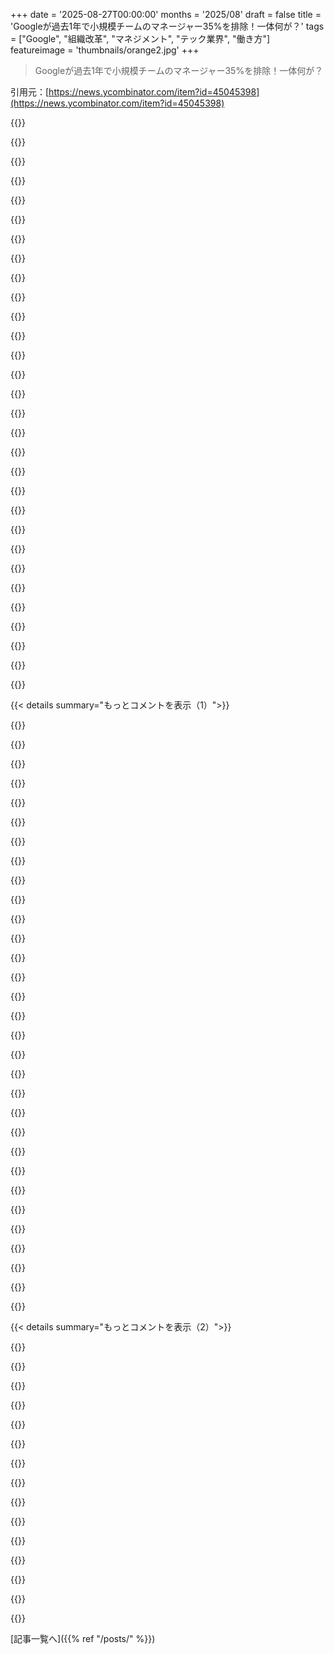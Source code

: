 +++
date = '2025-08-27T00:00:00'
months = '2025/08'
draft = false
title = 'Googleが過去1年で小規模チームのマネージャー35%を排除！一体何が？'
tags = ["Google", "組織改革", "マネジメント", "テック業界", "働き方"]
featureimage = 'thumbnails/orange2.jpg'
+++

> Googleが過去1年で小規模チームのマネージャー35%を排除！一体何が？

引用元：[https://news.ycombinator.com/item?id=45045398](https://news.ycombinator.com/item?id=45045398)




{{<matomeQuote body="GoogleのTLM（Technical Lead/Manager）はコードも管理もやるハイブリッド職だったんだけど、専門職に分けるために廃止されたんだ。株価のための効率化って言われてるけど、実際はTLMだった人がプログラミングに100%集中するようになっただけみたいだね。" userName="AnotherGoodName" createdAt="2025/08/27 22:01:56" color="#45d325">}}




{{<matomeQuote body="GOOGは3年前からTLM職をなくす動きを進めてるんだ。以前はICのTLMがEMになったり、過負荷のEMを助けるためにTLMが使われたりしてたみたい。TLMは「70% ICで70% EM」って感じだったって人もいるよ。今はTLMじゃなくて、シニアICがマネージャーの技術的責任の一部を担う形が多いみたいだね。" userName="B-Con" createdAt="2025/08/28 00:08:43" color="#785bff">}}




{{<matomeQuote body="TLM職は個人的にはいつも罠だと思ってたんだ。50%コード、50%管理って言われるけど、話を聞くとみんな80%コード、80%管理って言うからね。絶対引き受けたくないな。" userName="corytheboyd" createdAt="2025/08/27 23:13:00" color="#ff5c5c">}}




{{<matomeQuote body="うちの会社にもTLMがあったけど、当たり外れが大きかったよ。TLMは専門知識をジュニアに伝える役割だったけど、ジュニアが成長しにくかったり、TLMが自分の領域にこもりきりになったりすることも。2022年以降に多くの会社でこの職がなくなったのは、無限の資金や人員増がなくなったからじゃないかな。" userName="lanthissa" createdAt="2025/08/27 22:40:26" color="#38d3d3">}}




{{<matomeQuote body="TLMは二つの仕事を同時にやる期待があるって意味じゃなく、エンジニアを管理職にスムーズに移行させるための罠なんだよ。管理がうまければチームは大きくなるし、気づけばフルタイムマネージャーになる。ずっとTLMでいる人は、管理が苦手、行き詰まったプロジェクト担当、あるいはエンジニアの過去にしがみつく人かのどれか。企業から見れば、どれも良くないから廃止が進んでるんだよね。" userName="xenotux" createdAt="2025/08/27 23:34:49" color="#ff5c5c">}}




{{<matomeQuote body="Googleはもっと典型的な「テクニカルリード」モデルに移行してるみたいだね。リードは権限やメンターの役割があるけど、実質はICで、マネージャーが本来の管理をするって感じ。TLMって役割は効率性に関わらず、あまり良い管理戦略とは思えないんだよね。" userName="AIPedant" createdAt="2025/08/27 23:27:34" color="#38d3d3">}}




{{<matomeQuote body="Principal EMからMid ICまでのGoogleの役割と給与のマッピング情報があるよ。TLMって言葉はlevels.fyiにはないけど、Technical Program ManagerとかTechnical Account Managerが似てるかもね。この変化って、優秀なソリューションアーキテクトが、管理職じゃないからって給与が制限されちゃうってこと？<br>[1] https://www.levels.fyi/companies/google/salaries/software-en...<br>https://www.levels.fyi/companies/google/salaries/software-en...<br>https://www.levels.fyi/companies/google/salaries/software-en..." userName="dhx" createdAt="2025/08/28 01:37:10" color="#38d3d3">}}




{{<matomeQuote body="TLMの元々の理念は、会社がMBAに牛耳られないよう、優秀なエンジニアをマネジメントチームに入れることだったんだ。でも、これってエンジニアの才能を無駄にしたり、マネージャーが事務作業に追われたり、人とのコミュニケーションが苦手なエンジニアがマネージャーになったりして裏目に出ることも多い。でも、マネジメントの大きな利点はレバレッジだよね。" userName="xenotux" createdAt="2025/08/27 23:41:49" color="#785bff">}}




{{<matomeQuote body="こういう図や説明を見ると、MuskがTwitterの80%をクビにしてもプロダクトに目に見える影響がなかったのがよく分かるね。" userName="mytailorisrich" createdAt="2025/08/28 07:41:27" color="#38d3d3">}}




{{<matomeQuote body="マネジメントの大きな特権はレバレッジだけど、組織における力のレバーは人間関係、専門知識、そして役割の3つだ。役割の力はぶっちゃけ一番効かない。チームの賛同が得られないと何も進まないよ。高いレベルで信頼され、人間関係を築き、技術力のあるICは奇跡を起こせるんだ。俺も700人規模の会社で、CTOが最初は懐疑的だった大きなプロジェクトを、ビジョンと人間関係で説得して進めてる。俺はStaff Engineerだよ。BigTechでもL6やL7のICが同じやり方で大きなイニシアチブを推進してるのを見たね。" userName="JustExAWS" createdAt="2025/08/28 02:38:00" color="#ff5c5c">}}




{{<matomeQuote body="これって「経験豊かなベテランを排除して、俺が昇進できるようにしろ」って言ってるみたいだな。" userName="greesil" createdAt="2025/08/27 23:17:11" color="">}}




{{<matomeQuote body="くそ、Lundbergみたいに$1.3M/年なら喜んでやるね。ああ、$1.0Mでもたぶんやるよ — Bobたちも喜ぶだろうし！あと、10x Developersは100倍も過小評価されてるみたいだな！" userName="BobbyTables2" createdAt="2025/08/28 03:30:14" color="">}}




{{<matomeQuote body="なんで会社の成長パスって、マネジメント職にばかり偏ってるんだろ？ってずっと疑問に思ってたんだ。ICのままキャリアアップできるメリットは多いし、熟練したICが持つ機関知識は計り知れない価値がある。彼らがコードを長く見てるからこそ、どこが失敗するか、どこをいじればいいか知ってるんだ。でも、彼らを非技術職に異動させると、その知識は「腐る」。コードは進化し続けるのに、彼らの知識は止まったままになるからね。あなたの話を聞くと、その最悪のケースみたいだね。特定の側面に彼らの能力を過度に集中させるのは非効率的だよ。知識の伝達は長期的な成功に重要だけど、狭く適用されるだけじゃ意味ない。" userName="godelski" createdAt="2025/08/27 23:29:35" color="#ff5c5c">}}




{{<matomeQuote body="「同時に2つの仕事をやる期待はない」って読んで、思わず声を出して笑っちゃったよ。ハイブリッドなテック／マネージャー職で、2つの仕事を求められてない奴なんて見たことないね。少なくとも彼らはそう感じてるし、それは同じ問題だ。80%コーディングと80%マネジメントが、その役割の現実ってところかな。" userName="kelnos" createdAt="2025/08/28 06:19:56" color="#ff5733">}}




{{<matomeQuote body="数年前の話だけど、PrincipalはDirector（L8）レベルに相当してたはずだよ。前の投稿者はL7層を見落としてるね、Engineering Manager LadderだとSenior Staff Engineering Managerだ。L8はEngineering Manager LadderのDirector、SWE LadderのPrincipalだ。Tech-Lead Managers（TL/MまたはTLMs）はSWE Ladderにいた。参考までに、SWE LadderはL8 Principal、L7 Senior Staff、L6 Staff、L5 Senior、L4 Software Engineer II、L3 Software Engineer（新卒はここから）。Engineering Manager LadderはL8 Director、L7 Staff Engineering Manager、L6 Engineering Manager（M1）、L5 Engineering Manager（M0 - これは通常、外部採用では存在せず、SWEがEM Ladderに移行する稀なケースだよ）。" userName="moandcompany" createdAt="2025/08/28 03:36:40" color="">}}




{{<matomeQuote body="俺のキャリアではずっと、多くの会社でこれは当てはまらなかったよ。ICとして昇進できるんだ。Staff、Senior Staff、Principalみたいな役職がある。StaffとSr. Managerは同じ給料だったりするんだ。" userName="tayo42" createdAt="2025/08/27 23:35:03" color="">}}




{{<matomeQuote body="「役割の力はぶっちゃけ一番効かない」って？まあ、FAANGとか役員レベルならそうかもだけど、普通の会社じゃマネージャーって、もはや本当のマネージャーじゃなくてスーパーバイザーだよ。ティーンエイジャーの頃に閉店シフトの人員数を決める権限があった時の方が、$200k/年超えのSenior Managerの今よりよっぽど権限があったね。金の使い道を決められる役割は、それができない役割よりはるかに大きな力を持つに決まってるだろ。" userName="lovich" createdAt="2025/08/28 03:42:46" color="#785bff">}}




{{<matomeQuote body="何百、何千人もがソフトウェアプロダクト開発に携わってるのに、何年もプロダクトにほとんど進展がないっての、いつも本当に困惑するんだよ。Twitter/Xの例もあるし。時々、かなりの給料をもらってほとんど適当に働いてる奴らの話を読むと、日々死ぬほど難しい問題解決に励むいつものソフトウェアエンジニアたちと対照的だよね。若い頃は、ほとんどが女性のプロジェクトマネージャーたちがプログラマーを邪魔したり、フィードバックを伝えたり、おしゃべりや忙しそうにしてるだけだったのを覚えてるよ。サポート役とかウェルネス担当者とか、削減できる低価値な役職は山ほどあるはずだ。驚くのは、こういう価値の低い役職が高給をもらってたり、大したスキルも責任も説明責任もないのに高位にいることだ。とてつもない競争優位性やネットワーク効果で巨大なキャッシュフローを生み出すテック企業では、こういう人事の無駄が全部隠されてるんだろうね。巨大な機械が超儲かってるから、HRの無駄も大量に隠しきれるんだ。" userName="andriesm" createdAt="2025/08/28 09:33:30" color="#38d3d3">}}




{{<matomeQuote body="技術と管理を兼務する役割はストレスが多すぎるから、廃止は良いことだと思うな。TLMが技術決定を左右するのは、評価に響くからチームメンバーは意見しづらいし、権力不均衡が問題だよ。" userName="kelnos" createdAt="2025/08/28 06:17:05" color="#45d325">}}




{{<matomeQuote body="俺のキャリアではEMに報告したことないな。大企業に来て初めて、EMがコード書かないってことに驚いたよ。昔はTLMが専門家としてチームを率いてたんだ（フレッド・ブルックスの「外科医モデル」みたいにね）。EMの役割って会社のポリシーを強制するだけって感じだし、小規模なとこにはいらないかも。" userName="nvarsj" createdAt="2025/08/27 22:54:45" color="">}}




{{<matomeQuote body="Googleは非技術職、中間管理職、現場の専門家、シニアエンジニア、そして一般エンジニアも全部クビにして、最終的にGregって一人が「webmaster of google dot com」になってPHPで全部書き直したら、やっと本当の意味で成功するってことだよね？（皮肉）" userName="phendrenad2" createdAt="2025/08/28 04:42:46" color="#ff5c5c">}}




{{<matomeQuote body="大体そうだね。ただGregは実際にはGeminiで、経営陣の複雑で矛盾した指示にも24時間完璧に働くことを期待されてるってわけだ。" userName="johnnyanmac" createdAt="2025/08/28 06:26:41" color="#ff5733">}}




{{<matomeQuote body="色んな規模の組織で働いてきたけど、企業が大きくなるとネットワーク効果の問題や官僚主義がひどいって実感するよ。Volvo CarsのEMは一年中会議だったって冗談を言ってたし、インドの同僚は親にキャリアの進捗を見せるため毎年昇進を求めてて、会社は役職名だけ増やして対応したんだって。組織構造のインフレだね、一つの問題解決が新たな官僚主義を生む。" userName="paulbjensen" createdAt="2025/08/28 09:07:48" color="#ff33a1">}}




{{<matomeQuote body="35%削減って、部下が3人未満のマネージャーのことらしいね。0～2人って、さすがに非効率的じゃない？Googleってなんでそんなに部下が少ないマネージャーをたくさん抱えてたんだろう？残りの65%がその分の仕事を引き受けるのか、それとも彼らも少人数の部下を持つままなの？" userName="mikestew" createdAt="2025/08/27 21:52:37" color="#38d3d3">}}




{{<matomeQuote body="小規模チームのマネージャーって、半分は管理、半分は実務に時間を使うのが普通だよね。これはマネージャーの能力を活かすにはいいけど、どっちも中途半端になるリスクもあるな。それに、パートタイムのマネージャーだと、チームをしっかり守る力がない場合も多い。だから、エンジニアだけの小さなチーム（ポッド）を作って、それを専任のマネージャーが管理する方がうまくいくと思うよ。" userName="tibbar" createdAt="2025/08/27 22:00:20" color="#785bff">}}




{{<matomeQuote body="組織変更とか人員削減で、マネージャーの部下が変に少なくなることってあるよね。最初はちゃんと適正人数だったのに、時間と共に崩れていくんだよな。" userName="andreimackenzie" createdAt="2025/08/27 21:56:59" color="">}}




{{<matomeQuote body="IMO、0人管理は最高だよ。これ以上でも以下でもないポジションは受けたくないね。独立しててあまり管理しなくていいなら、1人管理くらいなら妥協してもいいかな。" userName="toast0" createdAt="2025/08/27 22:39:14" color="">}}




{{<matomeQuote body="きっとどこかの会社には、想像上の複雑な人々を管理するマネージャーがいるんだろうね。" userName="pmontra" createdAt="2025/08/28 08:07:49" color="">}}




{{<matomeQuote body="0人管理は素晴らしいね。でも、0人以下を管理するポジションのオファーが来たら、質問攻めにするだろうね。" userName="LambdaComplex" createdAt="2025/08/27 22:48:59" color="">}}




{{<matomeQuote body="それって、一人以上の人を「undersee（監督の反対）」しなきゃいけないってこと？ジョークだよ。" userName="fuzzy_biscuit" createdAt="2025/08/27 23:07:37" color="">}}




{{< details summary="もっとコメントを表示（1）">}}

{{<matomeQuote body="Individual Contributorなら0人管理は最高だよね。でもマネージャーの役割なのに管理する人がいないなら、その役割って無駄じゃないかな。" userName="omoikane" createdAt="2025/08/28 00:39:14" color="#ff5733">}}




{{<matomeQuote body="僕が始めた頃は、L5でマネージャーになるのが昇進の近道って言われたんだ。当時はどれくらい本当だったか分からないけど、この削減は、当時のそういう局所的な最適化の結果かもしれないね。今はL5でマネージャーになるのは、特例がない限り無理なんだっけ？" userName="deltaburnt" createdAt="2025/08/27 23:07:29" color="#45d325">}}




{{<matomeQuote body="SearchとAdsでは、少なくとも僕が知る限り、L6がマネージャーの要件だったよ。収益にそこまで重要じゃない部署では、この要件が一時的に緩められた時期もあったみたいだけど、L6の制限自体はかなり昔からあったはず。" userName="pfannkuchen" createdAt="2025/08/28 03:07:54" color="#45d325">}}




{{<matomeQuote body="参考までに、僕は2つのPAでSWEラダーのL5マネージャーだったよ。L6要件はあったけど、僕の経験ではかなり緩かったね。VPに僕が仕事ができて、すぐにL6に昇進できるって納得させれば大丈夫だったんだ。" userName="aix1" createdAt="2025/08/28 04:14:11" color="#785bff">}}




{{<matomeQuote body="へぇ、興味深いね。僕がいた部署ではL6ルールの例外なんて一度も見たことなかったよ。" userName="pfannkuchen" createdAt="2025/08/28 06:38:14" color="">}}




{{<matomeQuote body="2人チームに専任マネージャーがいるんだ。マネージャーはコードも書かないし、技術的な知識もほとんどない。最悪だよ、助けて！" userName="ddoolin" createdAt="2025/08/28 12:22:13" color="#ff5c5c">}}




{{<matomeQuote body="1〜3人って規模が最適なプロダクトもあるから、無理にチームを大きくするより、小さいままでいい場合もあるよ。他のコメントにもあるけど、TLMならマネージャーも技術貢献するはずなんだよね。" userName="lmm" createdAt="2025/08/28 02:12:29" color="#45d325">}}




{{<matomeQuote body="Google社員じゃないけど、こういうのって、将来的に部下が増えることを期待してマネージャーに昇進させる、楽観的な人事が原因だと思う。でも、結局部下は増えないか、人の入れ替わりが激しくて適正な管理範囲にならないんだよね。" userName="jldugger" createdAt="2025/08/27 22:23:24" color="#45d325">}}




{{<matomeQuote body="記事には彼らがICに転換されたってあるから、TLMとかのポジションだったんだね。ヘッドラインはクリックベイトで、実際になくなったのは小規模チームってことみたいだ。" userName="jeffbee" createdAt="2025/08/27 21:55:41" color="#ff33a1">}}




{{<matomeQuote body="ある状況では、効率を犠牲に開発速度を上げる方法があるよ。チームでやるより個人で進める方が速い、本質的にシーケンシャルな大きなタスクの場合ね。並行可能なサブタスクにチームを投入し、リードが指示すれば皆が動く。こうすればソロプロジェクトより遅くならない。リードは楽しいけど、メンバーは大変。2012年のGoogleならできたけど、2025年のGoogleには無理なやり方かもね。" userName="QuadmasterXLII" createdAt="2025/08/27 22:50:14" color="#785bff">}}




{{<matomeQuote body="マネージャーがマネジメント業務しかしてなかったら非効率だけど、ほとんどのケースはそうじゃないと思うよ。" userName="mkoubaa" createdAt="2025/08/27 22:56:01" color="">}}




{{<matomeQuote body="大きいチームから社員を引き抜いて、そのチームが0〜2人になるまでやるってこと。" userName="bayindirh" createdAt="2025/08/27 21:55:27" color="">}}




{{<matomeQuote body="3人未満のチームなんて、ほとんど意味ないよね。Googleが是正するのは正しいけど、そもそもそんな状況を許してたリーダーたちには疑問だわ。それに、本当に3人未満のチームなら35%削減じゃ少なすぎる。95%くらいなくすべきじゃない？" userName="JCM9" createdAt="2025/08/27 22:48:10" color="#ff5c5c">}}




{{<matomeQuote body="スタートアップでエンジニアチームは6人、俺は1人を管理してる。非効率な比率だけど、今はこれでうまくいってる。でも、成熟した大企業で0〜2人のマネージャーがいるのはおかしいと思うよ。" userName="abustamam" createdAt="2025/08/28 13:42:34" color="#785bff">}}




{{<matomeQuote body="それって、コードも書く半人前の”マネージャー”って役割のことだよね。彼らはその役割をなくして、専門のピープルマネージャーと専門のエンジニアを配置する方針なんだ。" userName="dyauspitr" createdAt="2025/08/28 02:11:57" color="#45d325">}}




{{<matomeQuote body="それって非効率的じゃない？どういうこと？" userName="TheBigSalad" createdAt="2025/08/27 21:54:29" color="">}}




{{<matomeQuote body="企業によっては、現場ワーカーが稼ぎ頭だよね。例えば宅配会社だと、ドライバーが収益を生む。マネージャーが多すぎると、給料はかかるけど現場仕事はしないから会社は傾く。でもGoogleみたいなとこにはこの分析は当てはまらないかも。広告は人間なしで公開できるし、ドライバーみたいな役割がいないから、比率も計算できないんじゃない？" userName="michaelt" createdAt="2025/08/27 22:33:49" color="#785bff">}}




{{<matomeQuote body="マネージャーが他にどんな責任を持ってるかによるよね。もしやることが少なすぎると、小さなチームを過度に管理しちゃって、しょっちゅう仕事の進捗をチェックするようになる。それって非効率的だし、士気も下がる原因だよね。" userName="n1b0m" createdAt="2025/08/27 22:00:43" color="#ff5733">}}




{{<matomeQuote body="会社でマネージャーが0〜2人しか見てないなら、それはもう「一人を一人、また一人、と管理する」って構図になっちゃうってことだよね。" userName="Etheryte" createdAt="2025/08/27 22:01:39" color="">}}




{{<matomeQuote body="10個のサービスがあるシステムを想像してごらん。各サービスには1〜3人が必要だとする。システム責任者は、10人のテックリードを置いてサービス全体の品質管理を任せるか、それとも20人以上の直属の部下を持つか。後者だと、上司に報告することが特にない部下が増えちゃうだけだよね。" userName="LudwigNagasena" createdAt="2025/08/28 09:25:42" color="#ff33a1">}}




{{<matomeQuote body="大手テック企業が過度に肥大化してるのは、トップのリーダーシップが低品質で、部下がどこへ向かうべきか明確なビジョンを示せないからだと俺は確信してるね。もちろん簡単なことじゃない。でもAppleは今でもSteve Jobsの先見性でやっていけてるんだからさ。" userName="utyop22" createdAt="2025/08/28 00:11:14" color="#45d325">}}




{{<matomeQuote body="これは2018年のGoogleに対する俺の意見だな。肥大化は少し改善されて、良くなった点もあるけど、CEOはまだオートパイロット状態だよ。" userName="frollogaston" createdAt="2025/08/28 02:47:59" color="">}}




{{<matomeQuote body="正直言って、オートパイロットのCEOって会社のリーダーシップとしては上位25%に入るんじゃないかな。CEOがあれこれ動き回っても、事態が悪くなるだけに見えるし。" userName="sagarm" createdAt="2025/08/29 03:57:24" color="">}}




{{<matomeQuote body="質の高いリーダーシップって、そもそも本当に珍しいよな。" userName="brainzap" createdAt="2025/08/28 09:45:08" color="">}}




{{<matomeQuote body="俺も同意だよ。もっと悪いことに、上層部や中間管理職は自分の利益ばかり考えてて、才能ある奴を見つけて育てる気がない無能ばかりってこと。ビジネススクールなんて、将来のビジネスリーダーを測るにはダメな指標だよ。これらの企業がどうしてこんなに肥大化したのか信じられないね。トップからの規律のない管理の代償だよ。" userName="utyop22" createdAt="2025/08/28 14:57:21" color="#785bff">}}




{{<matomeQuote body="最近の幹部が従業員を見下すような物言いは、読んでてすごく気分が沈むね。俺がいた頃と比べると、本当に残念な文化の変化だよ。" userName="gttalbot" createdAt="2025/08/28 00:27:58" color="#38d3d3">}}




{{<matomeQuote body="俺は2013年から2017年までいたけど、その短期間でも最初から最後までかなり大きな変化があったよ。" userName="BobbyJo" createdAt="2025/08/28 00:33:43" color="">}}




{{<matomeQuote body="Googleは2011年より前は、本当に働きやすくてクールな会社だったんだぜ。" userName="nextworddev" createdAt="2025/08/28 01:00:18" color="">}}




{{<matomeQuote body="それはGoogleの従業員が組合結成を試み始めたり、Googleが組合潰しの人たちを雇い始めた時期と、そう遠くないタイムラインだよな。" userName="culi" createdAt="2025/08/28 02:18:12" color="#785bff">}}




{{<matomeQuote body="魚は頭から腐るんだよ。" userName="de6u99er" createdAt="2025/08/28 00:40:14" color="#785bff">}}

{{</details>}}




{{< details summary="もっとコメントを表示（2）">}}

{{<matomeQuote body="技術チームの現場マネージャーにとって、部下の数は5人くらいが適切だよ。10人になると全部を把握するのは無理。一日には限りがあるし、マネジメントには時間がかかるからね。10人以上の大きなチームなら、すごく独立してて意欲的な個人か、信頼できるラインマネージャーが必要になるよ。" userName="whatever1" createdAt="2025/08/27 22:00:49" color="#785bff">}}




{{<matomeQuote body="部下10人じゃ無理って意見もあるけど、俺は逆で、マネージャー比率が高い方が良い経験をしてるよ。マネージャーが全部に関われないから、委任したり効率化せざるを得ないんだ。部下2～3人にマネージャー1人の会社は最悪だったね。会議や1対1の嵐で、マネージャーが自分の役割を正当化しようと、本で読んだような無駄な活動で俺たちの時間を埋め尽くしてたよ。" userName="Aurornis" createdAt="2025/08/27 23:24:14" color="#ff33a1">}}




{{<matomeQuote body="うん、俺もそう。部下が少なすぎると、そういう“マネージャー”は暇だから、くだらないことをでっち上げて、実際に仕事してる人たちをイライラさせ始めるんだよ。あるマネージャーは、俺が他のチームメンバーのパフォーマンス問題についてフィードバックしても、全く受け付けなかったな。『彼と話しておくよ』って言って、結局何もしない。俺はチームの誰よりも、その“マネージャー”よりも経験があったのにね。そいつはもういなくなったけど。" userName="icedchai" createdAt="2025/08/28 01:16:16" color="#ff5c5c">}}




{{<matomeQuote body="俺もまさに同じ経験があるよ。今、3人のチームにマネージャーが2人もいるんだ。1人は俺たちと全く関わりたがらないし、もう1人は1時間ごとの活動報告を求めてくるけど、多分一度も見てないんじゃないかな。" userName="unclad5968" createdAt="2025/08/28 01:45:00" color="#ff5c5c">}}




{{<matomeQuote body="そういう比率なら、技術マネージャーは全てのコードレビューの最初にチェックして、あらゆるものを徹底的にテストして、IC（個別貢献者）の作業に入るずっと前に、設計レビューでバグを見つけるべきだよな。" userName="com2kid" createdAt="2025/08/27 23:47:15" color="#ff5c5c">}}




{{<matomeQuote body="部下が2人ならIC（Individual Contributor）としての仕事をする時間は十分あるよ。4～5人になると大変になってくるね。" userName="whatever1" createdAt="2025/08/28 00:26:58" color="#785bff">}}




{{<matomeQuote body="それって面白い視点だね。今まで聞いたことなかったけど、すごく納得できる。ありがとう！" userName="mgfist" createdAt="2025/08/28 13:14:24" color="">}}




{{<matomeQuote body="5人チームのマネージャーは、毎日30分のスタンドアップ、金曜の定例、週1回の1on1とか、無駄な仕事ばかりしてる印象だね。5人のチームにフルタイムのベビーシッターが必要ってことは、そのチームに大人なんていないってことだよ。" userName="para_parolu" createdAt="2025/08/27 22:45:19" color="#ff33a1">}}




{{<matomeQuote body="いや、5人くらいが理想的だよ。その人数でマイクロマネジメントしてるなら、マネージャーとしての他の側面を無視してるってこと。7人を超えると、チームが必要な時に対応できなくなったり、計画やプロセス業務をする時間がなくなるよ。" userName="starky" createdAt="2025/08/28 05:54:26" color="#ff33a1">}}




{{<matomeQuote body="一つの小さなチームだけを監督してるなら、自分の経験とも一致するな。" userName="siva7" createdAt="2025/08/28 05:09:52" color="">}}




{{<matomeQuote body="だいたい5人くらいだと、マネージャーが自分の存在意義のために余計な仕事を作り出すことがよくあるんだよね。" userName="dilyevsky" createdAt="2025/08/28 00:49:45" color="#ff5733">}}




{{<matomeQuote body="10人以上の大規模チームだと、すごく自立したメンバーか信頼できるラインマネージャーが必要だね。自分が何年もいたAppleのハードウェアチームはまさにこれで、官僚主義や中間管理職のくだらない縄張り争いを防ぐために、できるだけフラットな組織が優先されてたよ。" userName="jjtheblunt" createdAt="2025/08/27 23:45:53" color="#45d325">}}




{{<matomeQuote body="面白いね！何人くらいのチームだったの？他に非公式な権力構造とかは出てこなかったの？" userName="cutemonster" createdAt="2025/08/28 13:43:25" color="">}}




{{<matomeQuote body="チームには20〜30人いたけど、みんな自分の担当分野を熟知してたから、ハードウェアや規制、業界標準の性質上、自己組織化して並行でうまく作業できたよ。これは人間の心理よりも問題領域に合ってたケースかもね。初期の頃、インド出身の人が、自分がワーカーじゃなくて、部下が欲しいってずっと不満を言ってたのが目立ってたよ。多様なメンバーがいたけどね。専門的な才能で採用された本当に多様なチームだった。" userName="jjtheblunt" createdAt="2025/09/02 19:03:31" color="#ff33a1">}}

{{</details>}}



[記事一覧へ]({{% ref "/posts/" %}})
